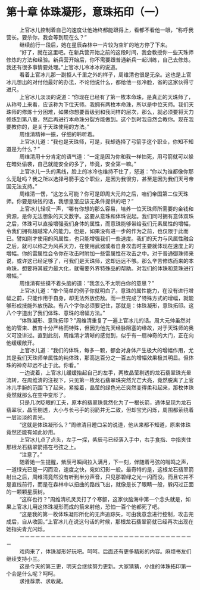 <h1>第十章 体珠凝形，意珠拓印（一）</h1>
<div id="content">&nbsp&nbsp&nbsp&nbsp&nbsp&nbsp&nbsp&nbsp
 上官冰儿控制着自己的速度让他始终都能跟得上，看都不看他一眼，“称呼我营长。要杀你，我会等到现在么？”
 <br/>&nbsp&nbsp&nbsp&nbsp&nbsp&nbsp&nbsp&nbsp
 继续前行一段后，她在星辰森林中一片较为空旷的地方停了下来。
 <br/>&nbsp&nbsp&nbsp&nbsp&nbsp&nbsp&nbsp&nbsp
 “好了，就在这里吧。在新兵营开始之前的这段时间，我会教授你一些天珠师修炼的方法和经验。新兵营开始后，你不需要跟普通新兵一起训练，自己去修炼。我还有很多事情要处理。”上官冰儿冷冰冰的说道。
 <br/>&nbsp&nbsp&nbsp&nbsp&nbsp&nbsp&nbsp&nbsp
 看着上官冰儿那一副拒人千里之外的样子，周维清也很是无奈。这也是上官冰儿想出的对付他最好的办法，不论他说什么，都给他一张冷脸，省的这家伙得寸进尺。
 <br/>&nbsp&nbsp&nbsp&nbsp&nbsp&nbsp&nbsp&nbsp
 上官冰儿淡淡的说道：“你现在已经有了第一枚本命珠，是真正的天珠师了，从称号上来看，应该称为下位天师。我拥有两枚本命珠，所以是中位天师。我们天珠师的修炼十分困难，如果你想要晋级到和我同样的层次，那么，就必须要将天力修炼到第八重，然后再进行本命珠分裂方能做到。这个到时我自然会教你。现在我要教你的，是关于天珠使用的方法。”
 <br/>&nbsp&nbsp&nbsp&nbsp&nbsp&nbsp&nbsp&nbsp
 周维清精神一振，仔细的聆听着。
 <br/>&nbsp&nbsp&nbsp&nbsp&nbsp&nbsp&nbsp&nbsp
 上官冰儿道：“我也是天珠师，可是，我却选择了弓箭手这个职业，你知不知道是为什么？”
 <br/>&nbsp&nbsp&nbsp&nbsp&nbsp&nbsp&nbsp&nbsp
 周维清用十分肯定的语气道：“一定是因为你和我一样怕死，用弓箭就可以躲在暗处偷袭，自己就能安全的多了，毕竟，安全第一嘛。”
 <br/>&nbsp&nbsp&nbsp&nbsp&nbsp&nbsp&nbsp&nbsp
 上官冰儿一头的黑线，脸上的冰冷也维持不住了，怒道：“你以为谁都像你那么无耻吗？我之所以选择弓箭手这个职业，是因为我很穷，甚至是因为我们天弓帝国无法支持。”
 <br/>&nbsp&nbsp&nbsp&nbsp&nbsp&nbsp&nbsp&nbsp
 周维清一愣，“这怎么可能？你可是即周大元帅之后，咱们帝国第二位天珠师。你要是缺钱的话，我想皇室应该无条件提供的吧？”
 <br/>&nbsp&nbsp&nbsp&nbsp&nbsp&nbsp&nbsp&nbsp
 上官冰儿轻叹一声，“哪有你想的那么容易，培养一位天珠师所需要的金钱和资源，是你无法想象的天文数字。这要从意珠和体珠说起。我们同时拥有意体双珠之后，体珠可以直接增强我们身体的属性，而意珠能够带给我们元素属性的增幅，令我们拥有超越常人的能力。但是，如果没有进一步的作为之前，也仅限于此而已。譬如刚才使用的风属性，也只能增强我们一些速度。我们的天力与风属性融合之后，就可以称之为风系天力，在使用武器或者自身攻击时主要就体现在速度上的增幅。你的雷属性会令你在攻击时附加一些雷属性在攻击之中。对于普通御珠师来说，或许这已经足够了，可我们是天珠师，这却远远不够。那么辛苦修炼而来的本命珠，想要将其威力最大化，就需要外界特殊品的帮助。对我们的体珠和意珠进行增幅。”
 <br/>&nbsp&nbsp&nbsp&nbsp&nbsp&nbsp&nbsp&nbsp
 周维清有些摸不着头脑的道：“我怎么不太明白你的意思？”
 <br/>&nbsp&nbsp&nbsp&nbsp&nbsp&nbsp&nbsp&nbsp
 上官冰儿道：“举个简单的例子你就明白了。意珠的属性能力，在没有进行增幅之前，只能作用于自身，却无法外放伤敌。而一旦完成了特殊方式的增幅，就能够形成技能外放伤敌。有八个字你必须要记住，那就是：体珠凝形，意珠拓印。这八个字道出了我们体珠、意珠的增幅方法。”
 <br/>&nbsp&nbsp&nbsp&nbsp&nbsp&nbsp&nbsp&nbsp
 “体珠凝形、意珠拓印？”周维清重复了一遍上官冰儿的话。周大元帅虽然对他的管束、教育十分严格而特殊，但因为他先天经脉阻塞的缘故，对于天珠师的奥义可没讲过。直到此刻，周维清才清晰的感觉到，似乎有一扇神奇的大门，正在向他缓缓敞开。
 <br/>&nbsp&nbsp&nbsp&nbsp&nbsp&nbsp&nbsp&nbsp
 上官冰儿道：“我们的体珠，每多一颗，都会对身体产生极大的增幅作用，尤其是我们天珠师单属性的纯体珠，那高达百分之一百五的增幅效果极其明显。但体珠的神奇却远不止于此。你看。”
 <br/>&nbsp&nbsp&nbsp&nbsp&nbsp&nbsp&nbsp&nbsp
 一边说着，上官冰儿缓缓抬起自己的左手，两枚晶莹剔透的龙石翡翠珠光晕流转，在周维清的注视下，只见第一枚龙石翡翠珠突然光芒大亮，竟然脱离了上官冰儿手腕的范围飞了起来，紧接着，晶莹的绿色光芒突然变得柔和起来，那枚体珠竟然就那么在空中变形了。
 <br/>&nbsp&nbsp&nbsp&nbsp&nbsp&nbsp&nbsp&nbsp
 只是几次眨眼的工夫，原本的翡翠珠竟然化为了一根长箭，通体呈现为龙石翡翠状，晶莹剔透，大小与长弓手的羽箭并无二致，但却宝光闪烁，周围都萦绕着一层淡淡的青光。
 <br/>&nbsp&nbsp&nbsp&nbsp&nbsp&nbsp&nbsp&nbsp
 “这就是体珠凝形么？”周维清目瞪口呆的说道，他从来都不知道，原来体珠竟然还能有如此妙用。
 <br/>&nbsp&nbsp&nbsp&nbsp&nbsp&nbsp&nbsp&nbsp
 上官冰儿点了点头，左手一探，紫辰弓已经落入手中，右手食指、中指夹住那根龙石翡翠箭搭在弓弦之上。
 <br/>&nbsp&nbsp&nbsp&nbsp&nbsp&nbsp&nbsp&nbsp
 “注意了。”
 <br/>&nbsp&nbsp&nbsp&nbsp&nbsp&nbsp&nbsp&nbsp
 随着她一生提醒，紫辰弓瞬间拉入满月，下一刻，伴随着弓弦的嗡鸣之声，一道绿光已是一闪而没，速度之快，宛如幻影一般。最奇特的是，这根龙石翡翠箭射出之后，周维清竟然没有听到半分声音，只见那碧绿之光一闪而没。而且它并不是直线前行，而是在森林中以扭曲的路线飞出，就像是长了眼睛一般，躲闪过正面的一颗颗星辰树。
 <br/>&nbsp&nbsp&nbsp&nbsp&nbsp&nbsp&nbsp&nbsp
 “这样也行？”周维清机灵灵打了个寒颤，这家伙脑海中第一个念头就是，如果上官冰儿用这体珠凝形而成的箭来射他，恐怕一百个他都死了吧。
 <br/>&nbsp&nbsp&nbsp&nbsp&nbsp&nbsp&nbsp&nbsp
 “这是我的第一枚体珠凝形所化的无声追踪矢，可由我意念进行控制，攻击完成后，自从收回。”上官冰儿在说这句话的时候，那根龙石翡翠箭就已经再次出现在她指尖青光闪烁。
 <br/>&nbsp&nbsp&nbsp&nbsp&nbsp&nbsp&nbsp&nbsp
 －－－－－－－－－－－－－－－－－－－－－－－－－－－－－－－－－－
 <br/>&nbsp&nbsp&nbsp&nbsp&nbsp&nbsp&nbsp&nbsp
 戏肉来了，体珠凝形好玩吧。呵呵。后面还有更多精彩的内容。麻烦书友们继续支持小三。
 <br/>&nbsp&nbsp&nbsp&nbsp&nbsp&nbsp&nbsp&nbsp
 这是今天的第三更，明天会继续努力更新。大家猜猜，小维的体珠拓印第一个会是什么呢？呵呵。
 <br/>&nbsp&nbsp&nbsp&nbsp&nbsp&nbsp&nbsp&nbsp
 求推荐票、求收藏。
 <br/>&nbsp&nbsp&nbsp&nbsp&nbsp&nbsp&nbsp&nbsp
</div>

